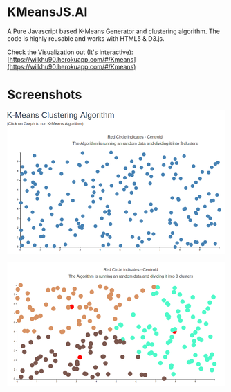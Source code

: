 # KMeansJS.AI
A Pure Javascript based K-Means Generator and clustering algorithm. The code is highly reusable and works with HTML5 & D3.js.

Check the Visualization out (It's interactive):
[https://wilkhu90.herokuapp.com/#/Kmeans](https://wilkhu90.herokuapp.com/#/Kmeans)

# Screenshots
![alt tag](https://raw.githubusercontent.com/Wilkhu90/KMeansJS.AI/master/img/Kmeans2.png)

![alt tag](https://raw.githubusercontent.com/Wilkhu90/KMeansJS.AI/master/img/Kmeans1.png)
